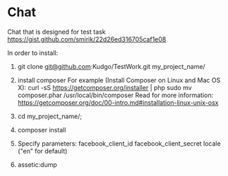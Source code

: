 Chat
========================

Chat that is designed for test task https://gist.github.com/smirik/22d26ed316705caf1e08

In order to install:

  1. git clone git@github.com:Kudgo/TestWork.git my_project_name/

  2. install composer For example (Install Composer on Linux and Mac OS X): curl -sS https://getcomposer.org/installer | php sudo mv composer.phar /usr/local/bin/composer Read for more information: https://getcomposer.org/doc/00-intro.md#installation-linux-unix-osx
    
  3. cd my_project_name/; 

  4. composer install

  5. Specify parameters:
        facebook_client_id 
        facebook_client_secret 
        locale ("en" for default)

  6. assetic:dump